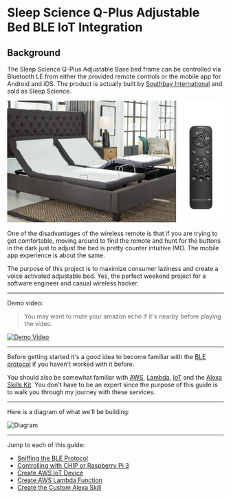# Sleep Science Q-Plus Adjustable Bed BLE IoT Integration

## Background

The Sleep Science Q-Plus Adjustable Base bed frame can be controlled via Bluetooth LE from either the provided remote controls or the mobile app for Android and iOS. The product is actually built by [Southbay International](https://southbayinternational.com/) and sold as Sleep Science.

![Sleep Science Q-Plus Adjustable Bed](./docs/img/bed-rc.png)

One of the disadvantages of the wireless remote is that if you are trying to get comfortable, moving around to find the remote and hunt for the buttons in the dark just to adjust the bed is pretty counter intuitive IMO. The mobile app experience is about the same.

The purpose of this project is to maximize consumer laziness and create a voice activated adjustable bed. Yes, the perfect weekend project for a software engineer and casual wireless hacker.

----

Demo video:
> You may want to mute your amazon echo if it's nearby before playing the video.

[![Demo Video](http://img.youtube.com/vi/tZD7qFJSjJ0/0.jpg)](https://www.youtube.com/watch?v=tZD7qFJSjJ0 "Demo Video")

----

Before getting started it's a good idea to become familiar with the [BLE protocol](https://learn.adafruit.com/introduction-to-bluetooth-low-energy/introduction) if you haven't worked with it before.

You should also be somewhat familiar with [AWS](https://aws.amazon.com/), [Lambda](https://aws.amazon.com/lambda/), [IoT](https://aws.amazon.com/iot/) and the [Alexa Skills Kit](https://developer.amazon.com/alexa-skills-kit). You don't have to be an expert since the purpose of this guide is to walk you through my journey with these services.

----

Here is a diagram of what we'll be building:

![Diagram](./docs/img/diagram.png)

----

Jump to each of this guide:

- [Sniffing the BLE Protocol](./docs/01_BLE_SNIFFING.md)
- [Controlling with CHIP or Raspberry Pi 3](./docs/02_BLE_CONTROL.md)
- [Create AWS IoT Device](./docs/03_IOT_DEVICE.md)
- [Create AWS Lambda Function](./docs/04_LAMBDA.md)
- [Create the Custom Alexa Skill](./docs/05_ALEXA_SKILL.md)
